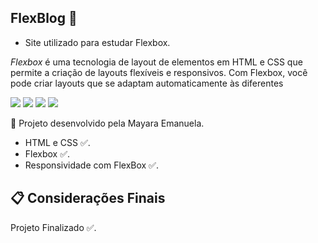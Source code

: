 ##  FlexBlog 📂

- Site utilizado para estudar Flexbox.

_Flexbox_ é uma tecnologia de layout de elementos em HTML e CSS que permite a criação de layouts flexíveis e responsivos. Com Flexbox, você pode criar layouts que se adaptam automaticamente às diferentes

<img src="../FlexBlog/img/1.PNG"> 
<img src="../FlexBlog/img/2.PNG"> 
<img src="../FlexBlog/img/3.PNG">
<img src="../FlexBlog/img/4.PNG">  


📌 Projeto desenvolvido pela Mayara Emanuela.

- HTML e CSS ✅.
- Flexbox ✅.
- Responsividade com FlexBox ✅.

## 📋 Considerações Finais
Projeto Finalizado ✅.
